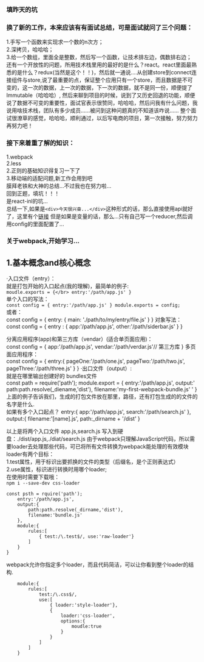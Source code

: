 ### 填昨天的坑
### 换了新的工作，本来应该有有面试总结，可是面试就问了三个问题：</br>
1.手写一个函数来实现求一个数的n次方；</br>
2.深拷贝，哈哈哈；</br>
3.给一个数组，里面全是整数，然后写一个函数，让技术排左边，偶数排右边；</br>
还有一个开放性的问题，所用技术栈里用的最好的是什么？react。react里面最熟悉的是什么？redux(当然是这个！！)，然后就一通说....从创建store到connect连接组件与store,说了最重要的点，保证整个应用只有一个store，而且数据是不可变的，这一次的数据，上一次的数据，下一次的数据，就不是同一份，顺便提了Immutable（哈哈哈）,
然后来聊到项目的时候，说到了又历史回退的功能，顺便说了数据不可变的重要性，面试官表示很赞同，哈哈哈，然后问我有什么问题，我说用啥技术栈，团队有多少成员......被问到这种问题真的不知道该咋说......
整个面试很潦草的感觉，哈哈哈，顺利通过，以后写电商的项目，第一次接触，努力努力再努力吧！</br>
### 接下来着重了解的知识：</br>
1.webpack</br>
2.less</br>
2.正则的基础知识得复习一下了</br>
3.移动端的适配问题,新工作会用到吧</br>
膜拜老铁和大神的总结...不过我也在努力啦...</br>
回到正题，填坑！！！</br>
是react-inl的坑...</br>
总结一下,如果是`<div>今天很兴奋...</div>`这种形式的话，那么直接使用api就好了，这里有个[链接](http://blog.csdn.net/function__/article/details/72778964)
但是如果是变量的话，那么...只有自己写一个reducer,然后调用config的里面配置了...
### 关于webpack,开始学习...
## 1.基本概念and核心概念</br>
·入口文件（entry）：</br>
就是打包开始的入口起点(我的理解)，最简单的例子:</br>
`
moudle.exports = {</br>
    entry:'/path/app.js'
}
`</br>
单个入口的写法：</br>
`const config = {
    entry:'/path/app.js'
}
module.exports = config;
`</br>
或者：<br/>
        const config = {
          entry: {
            main: './path/to/my/entry/file.js'
          }
        }
对象写法：</br>
        const config = {
            entry : {
                app:'/path/app.js',
                other:'/path/siderbar.js'
            }
        }

分离应用程序(app)和第三方库（vendar）(适合单页面应用)：</br>
        const config = {
            app:'/path/app.js',
            vendar:'/path/verdar.js'// 第三方库
        }
多页面应用程序：</br>
    const config = {
        entry:{
            pageOne:'/path/one.js',
            pageTwo:'/path/two.js',
            pageThree:'/path/three.js'
        }
    }
·出口文件（output）:<br/>
就是在哪里输出创建好的 bundles文件<br />
const path = require('path');
    module.export = {
        entry:'/path/app.js',
        output:'
            path:path.resolve(_diename,'dist'),
            filename:'my-first-webpack-bundle.js'
        '
    }
上面的例子告诉我们，生成的打包文件放在那里，路径，还有打包生成的的文件的名字是什么.<br/>
如果有多个入口起点？<be/>
        entry:{
            app:'/path/app.js',
            search:'/path/search.js'
        },
        output:{
            filename:'[name].js',
            path:_dirname + '/dist'
        }

以上是将两个入口文件 app.js,search.js 写入到硬盘：./dist/app.js,./diat/search.js<be/>
由于webpack只理解JavaScript代码，所以需要loader去处理那些代码，可已将所有文件转换为webpack能处理的有效模块<br/>
loader有两个目标：<br/>
1.test属性，用于标识出要抓换的文件的类型（后缀名，是个正则表达式）<br/>
2.use属性，标识进行转换时用哪个loader;<br/>
在使用时需要下载哦：<br/>
`npm i --save-dev css-loader`<br/>

    const psth = rquire('path');
        entry:'/path/app.js',
        output:{
            path:path.resolve(_dirname,'dist'),
            filename:'bundle.js'
        },
        module:{
            rules:[
                { test:/\.test$/, use:'raw-loader'}
            ]
        }
    }

webpack允许你指定多个loader，而且代码简洁，可以让你看到整个loader的结构.<br/>

        module:{
            rules:[
                test:/\.css$/,
                use:[
                    { loader:'style-loader'},
                    {
                        loader:'css-loader',
                        options:{
                            moudle:true
                        }
                    }
                ]
            ]
        }

